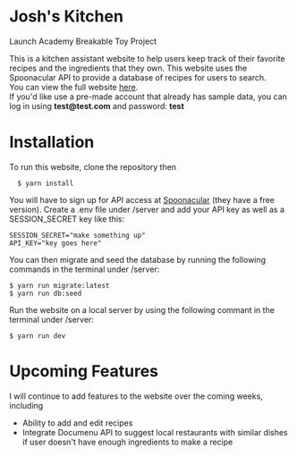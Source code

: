 # Josh's Kitchen
Launch Academy Breakable Toy Project

This is a kitchen assistant website to help users keep track of their favorite recipes and the ingredients that they own.  This website uses the Spoonacular API to provide a database of recipes for users to search.  
You can view the full website [here](https://joshs-kitchen.herokuapp.com/).  
If you'd like use a pre-made account that already has sample data, you can log in using **test<span>@test.</span>com** and password: **test** 

# Installation
To run this website, clone the repository then 
```
  $ yarn install
```
You will have to sign up for API access at [Spoonacular](https://spoonacular.com/food-api) (they have a free version). 
Create a .env file under /server and add your API key as well as a SESSION_SECRET key like this:
```
SESSION_SECRET="make something up"
API_KEY="key goes here"
```
You can then migrate and seed the database by running the following commands in the terminal under /server:
```
$ yarn run migrate:latest
$ yarn run db:seed
```
Run the website on a local server by using the following commant in the terminal under /server:
```
$ yarn run dev
```
# Upcoming Features
I will continue to add features to the website over the coming weeks, including
- Ability to add and edit recipes
- Integrate Documenu API to suggest local restaurants with similar dishes if user doesn't have enough ingredients to make a recipe
